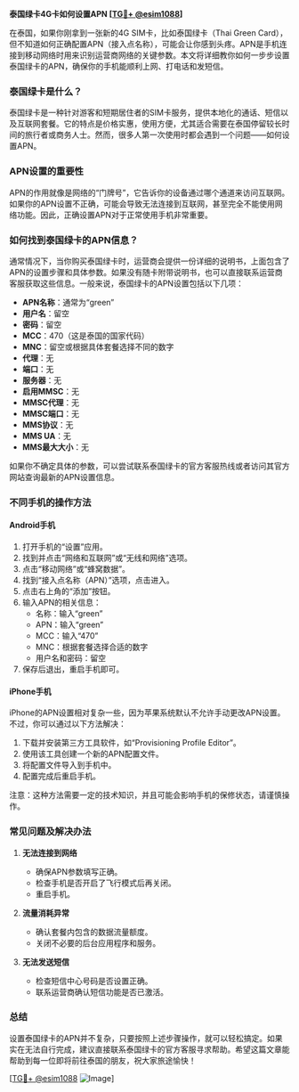 **泰国绿卡4G卡如何设置APN [[TG💪+ @esim1088](https://t.me/s/esim1088)]**

在泰国，如果你刚拿到一张新的4G SIM卡，比如泰国绿卡（Thai Green Card），但不知道如何正确配置APN（接入点名称），可能会让你感到头疼。APN是手机连接到移动网络时用来识别运营商网络的关键参数。本文将详细教你如何一步步设置泰国绿卡的APN，确保你的手机能顺利上网、打电话和发短信。

### 泰国绿卡是什么？

泰国绿卡是一种针对游客和短期居住者的SIM卡服务，提供本地化的通话、短信以及互联网套餐。它的特点是价格实惠，使用方便，尤其适合需要在泰国停留较长时间的旅行者或商务人士。然而，很多人第一次使用时都会遇到一个问题——如何设置APN。

### APN设置的重要性

APN的作用就像是网络的“门牌号”，它告诉你的设备通过哪个通道来访问互联网。如果你的APN设置不正确，可能会导致无法连接到互联网，甚至完全不能使用网络功能。因此，正确设置APN对于正常使用手机非常重要。

### 如何找到泰国绿卡的APN信息？

通常情况下，当你购买泰国绿卡时，运营商会提供一份详细的说明书，上面包含了APN的设置步骤和具体参数。如果没有随卡附带说明书，也可以直接联系运营商客服获取这些信息。一般来说，泰国绿卡的APN设置包括以下几项：

- **APN名称**：通常为“green”
- **用户名**：留空
- **密码**：留空
- **MCC**：470（这是泰国的国家代码）
- **MNC**：留空或根据具体套餐选择不同的数字
- **代理**：无
- **端口**：无
- **服务器**：无
- **启用MMSC**：无
- **MMSC代理**：无
- **MMSC端口**：无
- **MMS协议**：无
- **MMS UA**：无
- **MMS最大大小**：无

如果你不确定具体的参数，可以尝试联系泰国绿卡的官方客服热线或者访问其官方网站查询最新的APN设置信息。

### 不同手机的操作方法

#### Android手机

1. 打开手机的“设置”应用。
2. 找到并点击“网络和互联网”或“无线和网络”选项。
3. 点击“移动网络”或“蜂窝数据”。
4. 找到“接入点名称（APN）”选项，点击进入。
5. 点击右上角的“添加”按钮。
6. 输入APN的相关信息：
   - 名称：输入“green”
   - APN：输入“green”
   - MCC：输入“470”
   - MNC：根据套餐选择合适的数字
   - 用户名和密码：留空
7. 保存后退出，重启手机即可。

#### iPhone手机

iPhone的APN设置相对复杂一些，因为苹果系统默认不允许手动更改APN设置。不过，你可以通过以下方法解决：

1. 下载并安装第三方工具软件，如“Provisioning Profile Editor”。
2. 使用该工具创建一个新的APN配置文件。
3. 将配置文件导入到手机中。
4. 配置完成后重启手机。

注意：这种方法需要一定的技术知识，并且可能会影响手机的保修状态，请谨慎操作。

### 常见问题及解决办法

1. **无法连接到网络**
   - 确保APN参数填写正确。
   - 检查手机是否开启了飞行模式后再关闭。
   - 重启手机。

2. **流量消耗异常**
   - 确认套餐内包含的数据流量额度。
   - 关闭不必要的后台应用程序和服务。

3. **无法发送短信**
   - 检查短信中心号码是否设置正确。
   - 联系运营商确认短信功能是否已激活。

### 总结

设置泰国绿卡的APN并不复杂，只要按照上述步骤操作，就可以轻松搞定。如果实在无法自行完成，建议直接联系泰国绿卡的官方客服寻求帮助。希望这篇文章能帮助到每一位即将前往泰国的朋友，祝大家旅途愉快！

[[TG💪+ @esim1088](https://t.me/s/esim1088) ![Image](https://i.postimg.cc/4NQfJmqS/Snipaste-2025-05-13-00-14-12.png)]